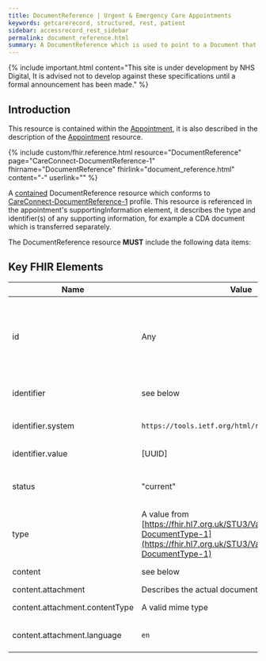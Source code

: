 ```yaml
---
title: DocumentReference | Urgent & Emergency Care Appointments
keywords: getcarerecord, structured, rest, patient
sidebar: accessrecord_rest_sidebar
permalink: document_reference.html
summary: A DocumentReference which is used to point to a Document that contains information supporting an Appointment.
---
```


{% include important.html content="This site is under development by NHS Digital, It is advised not to develop against these specifications until a formal announcement has been made." %}

## Introduction ##
This resource is contained within the <a href='appointment.html#contained-resources'>Appointment</a>, it is also described in the description of the <a href='appointment.html#documentreference'>Appointment</a> resource.

{% include custom/fhir.reference.html resource="DocumentReference" page="CareConnect-DocumentReference-1" fhirname="DocumentReference" fhirlink="document_reference.html" content="-" userlink="" %}

A <a href='http://hl7.org/fhir/stu3/references.html#contained'>contained</a> DocumentReference resource which conforms to <a href='https://fhir.hl7.org.uk/STU3/StructureDefinition/CareConnect-DocumentReference-1'>CareConnect-DocumentReference-1</a> profile.
This resource is referenced in the appointment's supportingInformation element, it describes the type and identifier(s) of any supporting information, for example a CDA document which is transferred separately.

The DocumentReference resource **MUST** include the following data items:

## Key FHIR Elements ##

| Name | Value | Description |
|---|---|---|
| id | Any | Any identifier, used to reference the resource from the `supportingInformation` element in the containing <a href='appointment.html'>Appointment</a> resource. |
| identifier | see below | Identifies the supporting information (e.g. CDA document). |
| identifier.system | `https://tools.ietf.org/html/rfc4122` | Indicates that the associated value is a UUID. |
| identifier.value | [UUID] | The UUID of the associated document. |
| status | "current" | Indicates that the associated document is current. No other value is expected. |
| type | A value from [https://fhir.hl7.org.uk/STU3/ValueSet/CareConnect-DocumentType-1](https://fhir.hl7.org.uk/STU3/ValueSet/CareConnect-DocumentType-1) | Indicates the type of document. |
| content | see below | Describes the actual document. |
| content.attachment | Describes the actual document. |
| content.attachment.contentType | A valid mime type | Indicates the mime type of the document. |
| content.attachment.language | `en` | States that the document is in English. |

